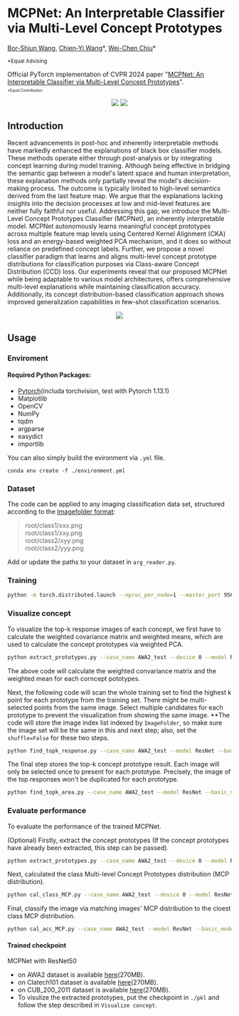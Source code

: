 # MCPNet: An Interpretable Classifier via Multi-Level Concept Prototypes
[Bor-Shiun Wang](https://eddie221.github.io/),
[Chien-Yi Wang](https://chienyiwang.github.io/)\*,
[Wei-Chen Chiu](https://walonchiu.github.io/)\*

<sup>*Equal Advising</sup>

Official PyTorch implementation of CVPR 2024 paper "[MCPNet: An Interpretable Classifier via Multi-Level Concept Prototypes](https://arxiv.org/abs/2404.08968)".  
<p style="font-size: 0.6em; margin-top: -1em">*Equal Contribution</p>
<p align="center">
<a href="https://arxiv.org/abs/2404.08968"><img src="https://img.shields.io/badge/arXiv-Paper-<color>"></a>
<a href="https://eddie221.github.io/MCPNet/"><img src="https://img.shields.io/badge/Project-Website-red"></a>
</p>
<!-- You can visit our project website [here](https://eddie221.github.io/MCPNet/). -->

## Introduction
Recent advancements in post-hoc and inherently interpretable methods have markedly enhanced the explanations of black box classifier models. These methods operate either through post-analysis or by integrating concept learning during model training. Although being effective in bridging the semantic gap between a model's latent space and human interpretation, these explanation methods only partially reveal the model's decision-making process. The outcome is typically limited to high-level semantics derived from the last feature map. We argue that the explanations lacking insights into the decision processes at low and mid-level features are neither fully faithful nor useful. Addressing this gap, we introduce the Multi-Level Concept Prototypes Classifier (MCPNet), an inherently interpretable model. MCPNet autonomously learns meaningful concept prototypes across multiple feature map levels using Centered Kernel Alignment (CKA) loss and an energy-based weighted PCA mechanism, and it does so without reliance on predefined concept labels. Further, we propose a novel classifier paradigm that learns and aligns multi-level concept prototype distributions for classification purposes via Class-aware Concept Distribution (CCD) loss. Our experiments reveal that our proposed MCPNet while being adaptable to various model architectures, offers comprehensive multi-level explanations while maintaining classification accuracy. Additionally, its concept distribution-based classification approach shows improved generalization capabilities in few-shot classification scenarios. 

<div align="center">
  <img src="https://eddie221.github.io/MCPNet/static/images/paper/teaser.png"/>
</div>

## Usage
### Enviroment  

#### Required Python Packages:  
* [Pytorch](https://pytorch.org/get-started/locally/)(includa torchvision, test with Pytorch 1.13.1) 
* Matplotlib  
* OpenCV
* NumPy  
* tqdm  
* argparse  
* easydict  
* importlib  

You can also simply build the evironment via ``.yml`` file.
```
conda env create -f ./environment.yml
```

### Dataset
The code can be applied to any imaging classification data set, structured according to the [Imagefolder format](https://pytorch.org/vision/stable/generated/torchvision.datasets.ImageFolder.html#torchvision.datasets.ImageFolder): 

>root/class1/xxx.png  <br /> root/class1/xxy.png  <br /> root/class2/xyy.png <br /> root/class2/yyy.png

Add or update the paths to your dataset in ``arg_reader.py``. 


### Training
```bash
python -m torch.distributed.launch --nproc_per_node=1 --master_port 9560 train.py --index AWA2_test --model ResNet --basic_model resnet50_relu --device 1 --dataset_name AWA2 --margin 0.01 --concept_cha 32 32 32 32 --concept_per_layer 8 16 32 64 --optimizer adam
```

### Visualize concept
To visualize the top-k response images of each concept, we first have to calculate the weighted covariance matrix and weighted means, which are used to calculate the concept prototypes via weighted PCA.
```bash
python extract_prototypes.py --case_name AWA2_test --device 0 --model ResNet --basic_model resnet50_relu --concept_per_layer 8 16 32 64 --cha 32 32 32 32
```
The above code will calculate the weighted convariance matrix and the weighted mean for each corncept pototypes.

Next, the following code will scan the whole training set to find the highest k point for each prototype from the training set. There might be multi-selected points from the same image. Select multiple candidates for each prototype to prevent the visualization from showing the same image. **The code will store the image index list indexed by ``ImageFolder``, so make sure the image set will be the same in this and next step; also, set the ``shuffle=False`` for these two steps.
```bash
python find_topk_response.py --case_name AWA2_test --model ResNet --basic_model resnet50_relu --concept_per_layer 8 16 32 64 --cha 32 32 32 32 --device 0 --eigen_topk 1
```

The final step stores the top-k concept prototype result. Each image will only be selected once to present for each prototype. Precisely, the image of the top responses won't be duplicated for each prototype. 
```bash
python find_topk_area.py --case_name AWA2_test --model ResNet --basic_model resnet50_relu --concept_per_layer 8 16 32 64 --cha 32 32 32 32 --topk 5 --device 0 --eigen_topk 1 --masked --heatmap --individually
```

### Evaluate performance
To evaluate the performance of the trained MCPNet.

(Optional) Firstly, extract the concept prototypes (If the concept prototypes have already been extracted, this step can be passed).
```bash
python extract_prototypes.py --case_name AWA2_test --device 0 --model ResNet --basic_model resnet50_relu --concept_per_layer 8 16 32 64 --cha 32 32 32 32
```

Next, calculated the class Multi-level Concept Prototypes distribution (MCP distribution).
```bash
python cal_class_MCP.py --case_name AWA2_test --device 0 --model ResNet --basic_model resnet50_relu --concept_mode pca --concept_per_layer 8 16 32 64 --cha 32 32 32 32 --all_class
```

Final, classify the image via matching images' MCP distribution to the cloest class MCP distribution.
```bash
python cal_acc_MCP.py --case_name AWA2_test --model ResNet --basic_model resnet50_relu --device 0 --concept_per_layer 8 16 32 64 --cha 32 32 32 32 --all_class
```

#### Trained checkpoint
MCPNet with ResNet50 
* on AWA2 dataset is available [here](https://drive.google.com/drive/folders/1HSaaQkzueYSkCCSkz6RO3abW0nTXxKTY?usp=drive_link)(270MB).
* on Clatech101 dataset is available [here](https://drive.google.com/drive/folders/1HSaaQkzueYSkCCSkz6RO3abW0nTXxKTY?usp=drive_link)(270MB).
* on CUB_200_2011 dataset is available [here](https://drive.google.com/drive/folders/1HSaaQkzueYSkCCSkz6RO3abW0nTXxKTY?usp=drive_link)(270MB).
* To visulize the extracted prototypes, put the checkpoint in ``./pkl`` and follow the step described in ``Visualize concept``.